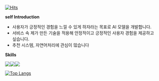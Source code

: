 [![Hits](https://hits.seeyoufarm.com/api/count/incr/badge.svg?url=https%3A%2F%2Fgithub.com%2Fheyggun&count_bg=%2379C83D&title_bg=%23555555&icon=&icon_color=%23E7E7E7&title=hits&edge_flat=false)](https://hits.seeyoufarm.com) 


**self Introduction**

- 사용자가 긍정적인 경험을 느낄 수 있게 하자라는 목표로 AI 모델을 개발합니다.
- 서비스 속 제가 만든 기술을 적용해 안정적이고 긍정적인 사용자 경험을 제공하고 싶습니다.
- 추천 시스템, 자연어처리에 관심이 많습니다

**Skills**

<img src="https://img.shields.io/badge/Python-3776AB?style=flat&logo=python&logoColor=white"/><img src="https://img.shields.io/badge/Pytorch-EE4C2C?style=flat&logo=pytorch&logoColor=white"/><img src="https://img.shields.io/badge/Tensorflow-FF6F00?style=flat&logo=tensorflow&logoColor=white"/>


[![Top Langs](https://github-readme-stats.vercel.app/api/top-langs/?username=heyggun&layout=compact)](https://github.com/heyggun/github-readme-stats)
